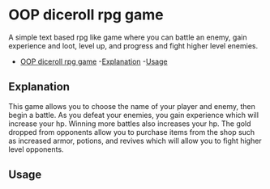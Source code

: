 # OOP diceroll rpg game
A simple text based rpg like game where you can battle an enemy, gain experience and loot, level up, and progress and fight higher level enemies.

- [OOP diceroll rpg game](#oop-diceroll-rpg-game)
    -[Explanation](#explanation)
    -[Usage](#usage)

## Explanation
This game allows you to choose the name of your player and enemy, then begin a battle. As you defeat your enemies, you gain experience which will increase your hp. Winning more battles also increases your hp. The gold dropped from opponents allow you to purchase items from the shop such as increased armor, potions, and revives which will allow you to fight higher level opponents.

## Usage
